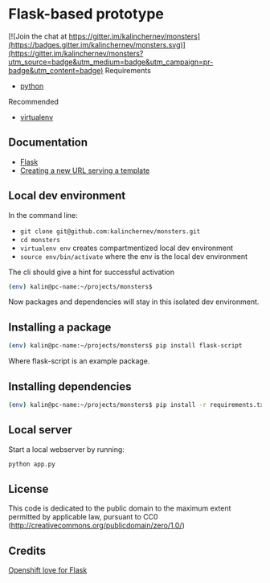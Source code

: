 # Flask-based prototype

[![Join the chat at https://gitter.im/kalinchernev/monsters](https://badges.gitter.im/kalinchernev/monsters.svg)](https://gitter.im/kalinchernev/monsters?utm_source=badge&utm_medium=badge&utm_campaign=pr-badge&utm_content=badge)
Requirements
- [python](https://www.python.org/downloads/)

Recommended
- [virtualenv](http://virtualenv.readthedocs.org/en/latest/installation.html)

## Documentation
- [Flask](http://flask.pocoo.org/docs/0.10/)
- [Creating a new URL serving a template](http://flask.pocoo.org/docs/0.10/quickstart/#rendering-templates)

## Local dev environment
In the command line:

- `git clone git@github.com:kalinchernev/monsters.git`
- `cd monsters`
- `virtualenv env` creates compartmentized local dev environment
- `source env/bin/activate` where the env is the local dev environment

The cli should give a hint for successful activation

```bash
(env) kalin@pc-name:~/projects/monsters$
```
Now packages and dependencies will stay in this isolated dev environment.

## Installing a package

```bash
(env) kalin@pc-name:~/projects/monsters$ pip install flask-script
```
Where flask-script is an example package.

## Installing dependencies

```bash
(env) kalin@pc-name:~/projects/monsters$ pip install -r requirements.txt
```

## Local server
Start a local webserver by running:

```bash
python app.py
```

## License
This code is dedicated to the public domain to the maximum extent permitted by applicable law, pursuant to CC0 (http://creativecommons.org/publicdomain/zero/1.0/)

## Credits
[Openshift love for Flask](https://developers.openshift.com/en/python-flask.html)

